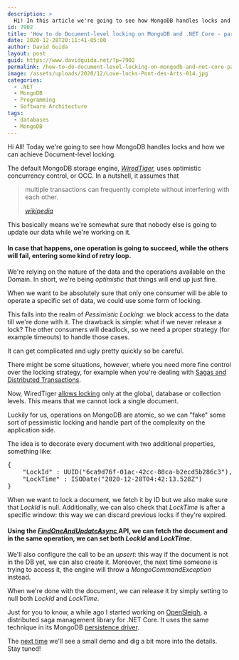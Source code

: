 ```yaml
---
description: >
  Hi! In this article we're going to see how MongoDB handles locks and how we can achieve Document-level locking.
id: 7902
title: 'How to do Document-level locking on MongoDB and .NET Core - part 1'
date: 2020-12-28T20:11:41-05:00
author: David Guida
layout: post
guid: https://www.davidguida.net/?p=7902
permalink: /how-to-do-document-level-locking-on-mongodb-and-net-core-part-1/
image: /assets/uploads/2020/12/Love-locks-Pont-des-Arts-014.jpg
categories:
  - .NET
  - MongoDB
  - Programming
  - Software Architecture
tags:
  - databases
  - MongoDB
---
```

Hi All! Today we're going to see how MongoDB handles locks and how we can achieve Document-level locking.

The default MongoDB storage engine, _<a href="https://docs.mongodb.com/manual/core/wiredtiger/" target="_blank" rel="noreferrer noopener">WiredTiger</a>,_ uses optimistic concurrency control, or OCC. In a nutshell, it assumes that 

<blockquote class="wp-block-quote">
  <p>
    multiple transactions can frequently complete without interfering with each other.
  </p>
  
  <cite><a href="https://en.wikipedia.org/wiki/Optimistic_concurrency_control#:~:text=Optimistic%20concurrency%20control%20(OCC)%20is,without%20interfering%20with%20each%20other." target="_blank" rel="noreferrer noopener">wikipedia</a></cite>
</blockquote>

This basically means we're somewhat sure that nobody else is going to update our data while we're working on it. 

#### In case that happens, one operation is going to succeed, while the others will fail, entering some kind of retry loop.

We're relying on the nature of the data and the operations available on the Domain. In short, we're being _optimistic_ that things will end up just fine.

When we want to be absolutely sure that only one consumer will be able to operate a specific set of data, we could use some form of locking.

This falls into the realm of _Pessimistic Locking_: we block access to the data till we're done with it. The drawback is simple: what if we never release a lock? The other consumers will deadlock, so we need a proper strategy (for example timeouts) to handle those cases. 

It can get complicated and ugly pretty quickly so be careful.

There might be some situations, however, where you need more fine control over the locking strategy, for example when you're dealing with <a href="https://www.davidguida.net/opensleigh-a-saga-management-library-for-net-core/" target="_blank" rel="noreferrer noopener">Sagas and Distributed Transactions</a>.

Now, WiredTiger <a href="https://docs.mongodb.com/manual/faq/concurrency/" target="_blank" rel="noreferrer noopener">allows locking</a> only at the global, database or collection levels. This means that we cannot lock a single document.

Luckily for us, operations on MongoDB are atomic, so we can "fake" some sort of pessimistic locking and handle part of the complexity on the application side.

The idea is to decorate every document with two additional properties, something like:

<pre class="EnlighterJSRAW" data-enlighter-language="json" data-enlighter-theme="" data-enlighter-highlight="" data-enlighter-linenumbers="" data-enlighter-lineoffset="" data-enlighter-title="" data-enlighter-group="">{
    "LockId" : UUID("6ca9d76f-01ac-42cc-88ca-b2ecd5b286c3"),
    "LockTime" : ISODate("2020-12-28T04:42:13.528Z")
}</pre>

When we want to lock a document, we fetch it by ID but we also make sure that _LockId_ is null. Additionally, we can also check that _LockTime_ is after a specific window: this way we can discard previous locks if they're expired.

#### Using the <a href="https://api.mongodb.com/csharp/current/html/M_MongoDB_Driver_IMongoCollection_1_FindOneAndUpdateAsync__1.htm" target="_blank" rel="noreferrer noopener"><em>FindOneAndUpdateAsync</em> </a>API, we can fetch the document and in the same operation, we can set both _LockId_ and _LockTime_.

We'll also configure the call to be an _upsert_: this way if the document is not in the DB yet, we can also create it. Moreover, the next time someone is trying to access it, the engine will throw a _MongoCommandException_ instead.

When we're done with the document, we can release it by simply setting to null both _LockId_ and _LockTime_.

Just for you to know, a while ago I started working on <a href="https://github.com/mizrael/OpenSleigh" target="_blank" rel="noreferrer noopener">OpenSleigh</a>, a distributed saga management library for .NET Core. It uses the same technique in its MongoDB <a href="https://github.com/mizrael/OpenSleigh/blob/develop/src/OpenSleigh.Persistence.Mongo/MongoSagaStateRepository.cs" target="_blank" rel="noreferrer noopener">persistence driver</a>.

The <a href="https://www.davidguida.net/how-to-do-document-level-locking-on-mongodb-and-net-core-part-2/" target="_blank" rel="noreferrer noopener">next time</a> we'll see a small demo and dig a bit more into the details. Stay tuned!

<div class="post-details-footer-widgets">
</div>